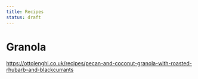 ```yaml
---
title: Recipes
status: draft
---
```


# Granola
https://ottolenghi.co.uk/recipes/pecan-and-coconut-granola-with-roasted-rhubarb-and-blackcurrants